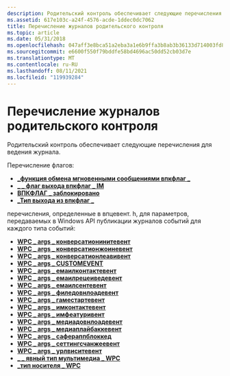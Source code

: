 ```yaml
---
description: Родительский контроль обеспечивает следующие перечисления для ведения журнала.
ms.assetid: 617e103c-a24f-4576-acde-1ddec0dc7062
title: Перечисление журналов родительского контроля
ms.topic: article
ms.date: 05/31/2018
ms.openlocfilehash: 047aff3e8bca51a2eba3a1e6b9ffa3b8ab3b36133d714003fd89080f0796fb0e
ms.sourcegitcommit: e6600f550f79bddfe58bd4696ac50dd52cb03d7e
ms.translationtype: MT
ms.contentlocale: ru-RU
ms.lasthandoff: 08/11/2021
ms.locfileid: "119939284"
---
```

# <a name="parental-controls-logging-enumerations"></a>Перечисление журналов родительского контроля

Родительский контроль обеспечивает следующие перечисления для ведения журнала.

Перечисление флагов:

-   [**\_функция обмена мгновенными сообщениями впкфлаг \_**](/windows/win32/api/wpcevent/ne-wpcevent-wpcflag_im_feature)
-   [**\_ \_ флаг выхода впкфлаг \_ IM**](/windows/win32/api/wpcevent/ne-wpcevent-wpcflag_im_leave)
-   [**ВПКФЛАГ \_ заблокировано**](/windows/win32/api/wpcevent/ne-wpcevent-wpcflag_isblocked)
-   [**\_Тип выхода из впкфлаг \_**](/windows/win32/api/wpcevent/ne-wpcevent-wpcflag_logoff_type)

перечисления, определенные в впцевент. h, для параметров, передаваемых в Windows API публикации журналов событий для каждого типа событий:

-   [**WPC \_ args \_ конверсатионинитевент**](/windows/win32/api/wpcevent/ne-wpcevent-wpc_args_conversationinitevent)
-   [**WPC \_ args \_ конверсатионжоиневент**](/windows/win32/api/wpcevent/ne-wpcevent-wpc_args_conversationjoinevent)
-   [**WPC \_ args \_ конверсатионлеавивент**](/windows/win32/api/wpcevent/ne-wpcevent-wpc_args_conversationleaveevent)
-   [**WPC \_ args \_ CUSTOMEVENT**](/windows/win32/api/wpcevent/ne-wpcevent-wpc_args_customevent)
-   [**WPC \_ args \_ емаилконтактевент**](/windows/win32/api/wpcevent/ne-wpcevent-wpc_args_emailcontactevent)
-   [**WPC \_ args \_ емаилрецеиведевент**](/windows/win32/api/wpcevent/ne-wpcevent-wpc_args_emailreceievedevent)
-   [**WPC \_ args \_ емаилсентевент**](/windows/win32/api/wpcevent/ne-wpcevent-wpc_args_emailsentevent)
-   [**WPC \_ args \_ филедовнлоадевент**](/windows/win32/api/wpcevent/ne-wpcevent-wpc_args_filedownloadevent)
-   [**WPC \_ args \_ гаместартевент**](/windows/win32/api/wpcevent/ne-wpcevent-wpc_args_gamestartevent)
-   [**WPC \_ args \_ имконтактевент**](/windows/win32/api/wpcevent/ne-wpcevent-wpc_args_imcontactevent)
-   [**WPC \_ args \_ имфеатуривент**](/windows/win32/api/wpcevent/ne-wpcevent-wpc_args_imfeatureevent)
-   [**WPC \_ args \_ медиадовнлоадевент**](/windows/win32/api/wpcevent/ne-wpcevent-wpc_args_mediadownloadevent)
-   [**WPC \_ args \_ медиаплайбаккевент**](/windows/win32/api/wpcevent/ne-wpcevent-wpc_args_mediaplaybackevent)
-   [**WPC \_ args \_ сафераппблоккед**](/windows/win32/api/wpcevent/ne-wpcevent-wpc_args_saferappblocked)
-   [**WPC \_ args \_ сеттингсчанжеевент**](/windows/win32/api/wpcevent/ne-wpcevent-wpc_args_settingschangeevent)
-   [**WPC \_ args \_ урлвиситевент**](/windows/win32/api/wpcevent/ne-wpcevent-wpc_args_urlvisitevent)
-   [**\_ \_ явный тип мультимедиа \_ WPC**](/windows/win32/api/wpcevent/ne-wpcevent-wpc_media_explicit)
-   [**\_тип носителя \_ WPC**](/windows/win32/api/wpcevent/ne-wpcevent-wpc_media_type)

 

 



